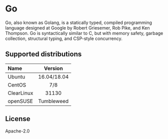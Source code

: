 # Go

Go, also known as Golang, is a statically typed, compiled programming
language designed at Google by Robert Griesemer, Rob Pike, and Ken
Thompson. Go is syntactically similar to C, but with memory safety,
garbage collection, structural typing, and CSP-style concurrency.

## Supported distributions

| Name       | Version     |
|:-----------|:-----------:|
| Ubuntu     | 16.04/18.04 |
| CentOS     | 7/8         |
| ClearLinux | 31130       |
| openSUSE   | Tumbleweed  |

## License

Apache-2.0
